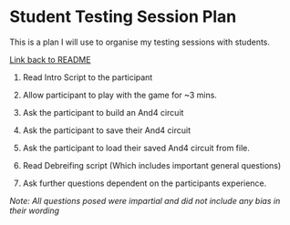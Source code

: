 # Student Testing Session Plan

This is a plan I will use to organise my testing sessions with students.

[Link back to README](../README.md)


1. Read Intro Script to the participant

2. Allow participant to play with the game for ~3 mins.

3. Ask the participant to build an And4 circuit

4. Ask the participant to save their And4 circuit

5. Ask the participant to load their saved And4 circuit from file.

6. Read Debreifing script (Which includes important general questions)

7. Ask further questions dependent on the participants experience.


*Note: All questions posed were impartial and did not include any bias in their wording*

